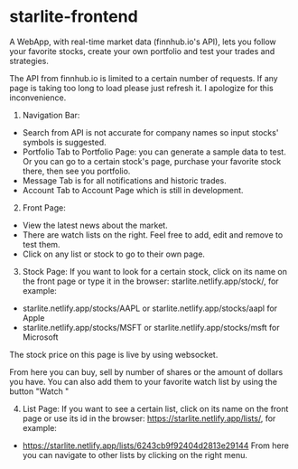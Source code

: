# starlite-frontend


A WebApp, with real-time market data (finnhub.io's API), lets you follow your favorite stocks, create your own portfolio and test your trades and strategies.

The API from finnhub.io is limited to a certain number of requests. If any page is taking too long to load please just refresh it. 
I apologize for this inconvenience.


1. Navigation Bar:
- Search from API is not accurate for company names so input stocks' symbols is suggested.
- Portfolio Tab to Portfolio Page: you can generate a sample data to test. Or you can go to a certain stock's page, purchase your favorite stock there, then see you portfolio. 
- Message Tab is for all notifications and historic trades.
- Account Tab to Account Page which is still in development.

2. Front Page:
- View the latest news about the market.
- There are watch lists on the right. Feel free to add, edit and remove to test them.
- Click on any list or stock to go to their own page.  

3. Stock Page:
If you want to look for a certain stock, click on its name on the front page or type it in the browser: starlite.netlify.app/stock/<SymbolOfStock>, for example:
- starlite.netlify.app/stocks/AAPL or starlite.netlify.app/stocks/aapl for Apple
- starlite.netlify.app/stocks/MSFT or starlite.netlify.app/stocks/msft for Microsoft
  
The stock price on this page is live by using websocket. 

From here you can buy, sell by number of shares or the amount of dollars you have. 
You can also add them to your favorite watch list by using the button "Watch <Symbol>"

4. List Page:
If you want to see a certain list, click on its name on the front page or use its id in the browser: https://starlite.netlify.app/lists/<id>, for example: 
- https://starlite.netlify.app/lists/6243cb9f92404d2813e29144
From here you can navigate to other lists by clicking on the right menu.
  


